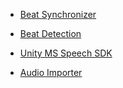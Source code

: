 * [Beat Synchronizer](https://github.com/cfloisand/BeatSynchronizer)
* [Beat Detection](https://github.com/allanpichardo/Unity-Beat-Detection)

* [Unity MS Speech SDK](https://github.com/ActiveNick/Unity-MS-SpeechSDK)

* [Audio Importer](https://github.com/Hello-Meow/AudioImporter)
